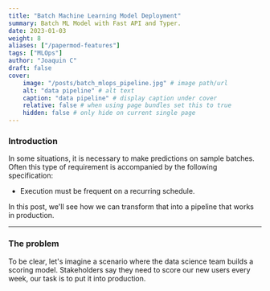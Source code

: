 ```yaml
---
title: "Batch Machine Learning Model Deployment"
summary: Batch ML Model with Fast API and Typer.
date: 2023-01-03
weight: 8
aliases: ["/papermod-features"]
tags: ["MLOps"]
author: "Joaquin C"
draft: false
cover:
    image: "/posts/batch_mlops_pipeline.jpg" # image path/url
    alt: "data pipeline" # alt text
    caption: "data pipeline" # display caption under cover
    relative: false # when using page bundles set this to true
    hidden: false # only hide on current single page
---
```


### Introduction
In some situations, it is necessary to make predictions on sample batches. Often this type of requirement is accompanied by the following specification:

- Execution must be frequent on a recurring schedule.

In this post, we'll see how we can transform that into a pipeline that works in production.

---

### The problem
To be clear, let's imagine a scenario where the data science team builds a scoring model. Stakeholders say they need to score our new users every week, our task is to put it into production.